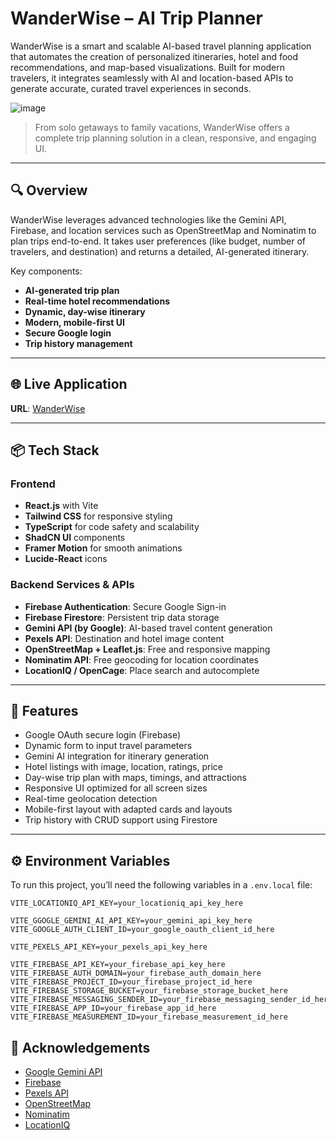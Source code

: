 # WanderWise – AI Trip Planner

WanderWise is a smart and scalable AI-based travel planning application that automates the creation of personalized itineraries, hotel and food recommendations, and map-based visualizations. Built for modern travelers, it integrates seamlessly with AI and location-based APIs to generate accurate, curated travel experiences in seconds.

![image](https://github.com/user-attachments/assets/ab299f00-58ff-4f85-98bf-7902e867da2e)


> From solo getaways to family vacations, WanderWise offers a complete trip planning solution in a clean, responsive, and engaging UI.

---

## 🔍 Overview

WanderWise leverages advanced technologies like the Gemini API, Firebase, and location services such as OpenStreetMap and Nominatim to plan trips end-to-end. It takes user preferences (like budget, number of travelers, and destination) and returns a detailed, AI-generated itinerary.

Key components:
- **AI-generated trip plan**
- **Real-time hotel recommendations**
- **Dynamic, day-wise itinerary**
- **Modern, mobile-first UI**
- **Secure Google login**
- **Trip history management**

---

## 🌐 Live Application

**URL**: [WanderWise](https://wander-wise-app.netlify.app/) 

---

## 📦 Tech Stack

### Frontend
- **React.js** with Vite
- **Tailwind CSS** for responsive styling
- **TypeScript** for code safety and scalability
- **ShadCN UI** components
- **Framer Motion** for smooth animations
- **Lucide-React** icons

### Backend Services & APIs
- **Firebase Authentication**: Secure Google Sign-in
- **Firebase Firestore**: Persistent trip data storage
- **Gemini API (by Google)**: AI-based travel content generation
- **Pexels API**: Destination and hotel image content
- **OpenStreetMap + Leaflet.js**: Free and responsive mapping
- **Nominatim API**: Free geocoding for location coordinates
- **LocationIQ / OpenCage**: Place search and autocomplete

---

## 📱 Features

- Google OAuth secure login (Firebase)
- Dynamic form to input travel parameters
- Gemini AI integration for itinerary generation
- Hotel listings with image, location, ratings, price
- Day-wise trip plan with maps, timings, and attractions
- Responsive UI optimized for all screen sizes
- Real-time geolocation detection
- Mobile-first layout with adapted cards and layouts
- Trip history with CRUD support using Firestore

---


## ⚙️ Environment Variables

To run this project, you’ll need the following variables in a `.env.local` file:

```env
VITE_LOCATIONIQ_API_KEY=your_locationiq_api_key_here

VITE_GGOGLE_GEMINI_AI_API_KEY=your_gemini_api_key_here
VITE_GOOGLE_AUTH_CLIENT_ID=your_google_oauth_client_id_here

VITE_PEXELS_API_KEY=your_pexels_api_key_here

VITE_FIREBASE_API_KEY=your_firebase_api_key_here
VITE_FIREBASE_AUTH_DOMAIN=your_firebase_auth_domain_here
VITE_FIREBASE_PROJECT_ID=your_firebase_project_id_here
VITE_FIREBASE_STORAGE_BUCKET=your_firebase_storage_bucket_here
VITE_FIREBASE_MESSAGING_SENDER_ID=your_firebase_messaging_sender_id_here
VITE_FIREBASE_APP_ID=your_firebase_app_id_here
VITE_FIREBASE_MEASUREMENT_ID=your_firebase_measurement_id_here
```

## 🧾 Acknowledgements

- [Google Gemini API](https://deepmind.google/technologies/gemini/)
- [Firebase](https://firebase.google.com/)
- [Pexels API](https://www.pexels.com/api/)
- [OpenStreetMap](https://www.openstreetmap.org/)
- [Nominatim](https://nominatim.org/)
- [LocationIQ](https://locationiq.com/)

